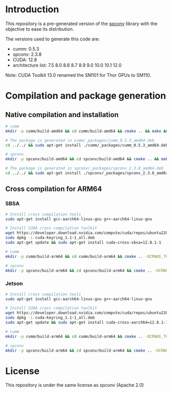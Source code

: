 
# Introduction

This repository is a pre-generated version of the [spconv](https://github.com/traveller59/spconv) library with the objective to ease its distribution.

The versions used to generate this code are:
 - cumm: 0.5.3
 - spconv: 2.3.8
 - CUDA: 12.8
 - architecture list: 7.5 8.0 8.6 8.7 8.9 9.0 10.0 10.1 12.0

Note: CUDA Toolkit 13.0 renamed the SM101 for Thor GPUs to SM110.

# Compilation and package generation

## Native compilation and installation

```bash
# cumm
mkdir -p cumm/build-amd64 && cd cumm/build-amd64 && cmake .. && make && cpack -G DEB

# The package is generated in cumm/_packages/cumm_0.5.3_amd64.deb
cd ../../ && sudo apt-get install ./cumm/_packages/cumm_0.5.3_amd64.deb

# spconv
mkdir -p spconv/build-amd64 && cd spconv/build-amd64 && cmake .. && make -j $(nproc) && cpack -G DEB

# The package is generated in spconv/_packages/spconv_2.3.8_amd64.deb
cd ../../ && sudo apt-get install ./spconv/_packages/spconv_2.3.8_amd64.deb
```

## Cross compilation for ARM64

### SBSA

```bash
# Install cross compilation tools
sudo apt-get install gcc-aarch64-linux-gnu g++-aarch64-linux-gnu

# Install CUDA cross compilation toolkit
wget https://developer.download.nvidia.com/compute/cuda/repos/ubuntu2204/cross-linux-sbsa/cuda-keyring_1.1-1_all.deb
sudo dpkg -i cuda-keyring_1.1-1_all.deb
sudo apt-get update && sudo apt-get install cuda-cross-sbsa=12.8.1-1

# cumm
mkdir -p cumm/build-arm64 && cd cumm/build-arm64 && cmake .. -DCMAKE_TOOLCHAIN_FILE=../../extras/arm64-toolchain.cmake && make && cpack -G DEB && cd ../..

# spconv
mkdir -p spconv/build-arm64 && cd spconv/build-arm64 && cmake .. -DCMAKE_TOOLCHAIN_FILE=../../extras/arm64-toolchain.cmake && make -j $(nproc) && cpack -G DEB && cd ../..
```

### Jetson

```bash
# Install cross compilation tools
sudo apt-get install gcc-aarch64-linux-gnu g++-aarch64-linux-gnu

# Install CUDA cross compilation toolkit
wget https://developer.download.nvidia.com/compute/cuda/repos/ubuntu2204/cross-linux-aarch64/cuda-keyring_1.1-1_all.deb
sudo dpkg -i cuda-keyring_1.1-1_all.deb
sudo apt-get update && sudo apt-get install cuda-cross-aarch64=12.8.1-1

# cumm
mkdir -p cumm/build-arm64 && cd cumm/build-arm64 && cmake .. -DCMAKE_TOOLCHAIN_FILE=../../extras/arm64-toolchain.cmake -DARM64_CUDA_TARGET=aarch64-linux && make && cpack -G DEB && cd ../..

# spconv
mkdir -p spconv/build-arm64 && cd spconv/build-arm64 && cmake .. -DCMAKE_TOOLCHAIN_FILE=../../extras/arm64-toolchain.cmake -DARM64_CUDA_TARGET=aarch64-linux && make -j $(nproc) && cpack -G DEB && cd ../..
```

# License

This repository is under the same license as spconv (Apache 2.0)
